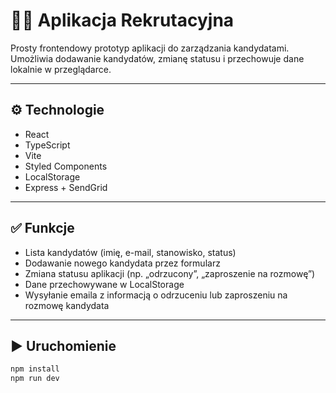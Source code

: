 # 🧑‍💼 Aplikacja Rekrutacyjna

Prosty frontendowy prototyp aplikacji do zarządzania kandydatami. Umożliwia dodawanie kandydatów, zmianę statusu i przechowuje dane lokalnie w przeglądarce.

---

## ⚙️ Technologie

- React
- TypeScript
- Vite
- Styled Components
- LocalStorage
- Express + SendGrid

---

## ✅ Funkcje

- Lista kandydatów (imię, e-mail, stanowisko, status)
- Dodawanie nowego kandydata przez formularz
- Zmiana statusu aplikacji (np. „odrzucony”, „zaproszenie na rozmowę”)
- Dane przechowywane w LocalStorage
- Wysyłanie emaila z informacją o odrzuceniu lub zaproszeniu na rozmowę kandydata

---

## ▶️ Uruchomienie

```bash
npm install
npm run dev
```
